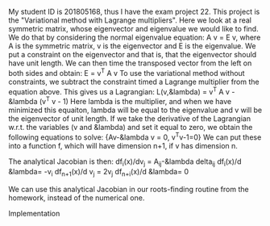 My student ID is 201805168, thus I have the exam project 22. 
This project is the "Variational method with Lagrange multipliers".
Here we look at a real symmetric matrix, whose eigenvector and eigenvalue we would like to find.
We do that by considering the normal eigenvalue equation:
A v = E v, where A is the symmetric matrix, v is the eigenvector and E is the eigenvalue.
We put a constraint on the eigenvector and that is, that the eigenvector should have unit length.
We can then time the transposed vector from the left on both sides and obtain:
E = v<sup>T</sup> A v
To use the variational method without constraints, we subtract the constraint timed a Lagrange multiplier from the equation above.
This gives us a Lagrangian:
L(v,&lambda) = v<sup>T</sup> A v - &lambda (v<sup>T</sup> v - 1)
Here lambda is the multiplier, and when we have minimized this equaiton, lambda will be equal to the eigenvalue and v will be the eigenvector of unit length. 
If we take the derivative of the Lagrangian w.r.t. the variables (v and &lambda) and set it equal to zero, we obtain the following equations to solve:
{Av-&lambda v <lambda> = 0, v<sup>T</sup>v-1=0}
We can put these into a function f, which will have dimension n+1, if v has dimension n.

The analytical Jacobian is then:
df<sub>i</sub>(x)/dv<sub>j</sub> = A<sub>ij</sub>-&lambda delta<sub>ij</sub>
df<sub>i</sub>(x)/d &lambda= -v<sub>i</sub>
df<sub>n+1</sub>(x)/d v<sub>j</sub> = 2v<sub>j</sub>
df<sub>n+i</sub>(x)/d &lambda= 0

We can use this analytical Jacobian in our roots-finding routine from the homework, instead of the numerical one.

Implementation


